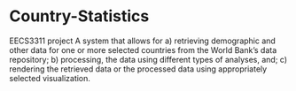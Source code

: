 # Country-Statistics
EECS3311 project
A system that allows for a) retrieving demographic and other data for one or more selected countries from the World Bank’s data repository; b) processing, the data using different types of analyses, and; c) rendering the retrieved data or the processed data using appropriately selected visualization.
